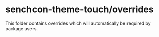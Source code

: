 # senchcon-theme-touch/overrides

This folder contains overrides which will automatically be required by package users.
